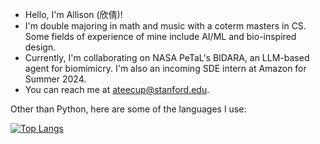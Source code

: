 - Hello, I'm Allison (欣倩)!
- I'm double majoring in math and music with a coterm masters in CS. Some fields of experience of mine include AI/ML and bio-inspired design.
- Currently, I'm collaborating on NASA PeTaL's BIDARA, an LLM-based agent for biomimicry. I'm also an incoming SDE intern at Amazon for Summer 2024.
- You can reach me at ateecup@stanford.edu.

Other than Python, here are some of the languages I use:

[![Top Langs](https://github-readme-stats.vercel.app/api/top-langs/?username=WorldsEndDunce&layout=compact&theme=tokyonight&hide=tex,python,jupyter%20notebook,cython,julia)](https://github.com/anuraghazra/github-readme-stats) 

<!-- It's not much, but it's some work:

[![LeetCode stats](https://leetcode-stats-six.vercel.app/api?username=WorldsEndDunce&theme=dark)](https://github.com/KnlnKS/leetcode-stats) -->
